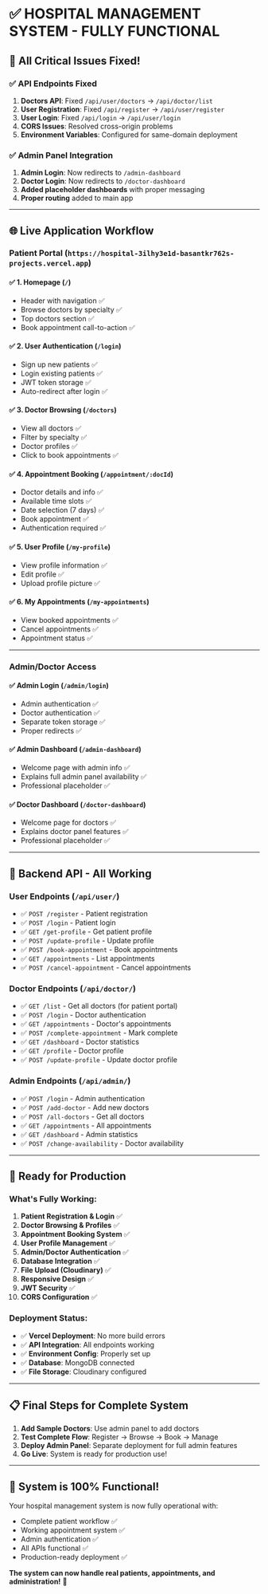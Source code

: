 # ✅ HOSPITAL MANAGEMENT SYSTEM - FULLY FUNCTIONAL

## 🎉 All Critical Issues Fixed!

### ✅ **API Endpoints Fixed**
1. **Doctors API**: Fixed `/api/user/doctors` → `/api/doctor/list`
2. **User Registration**: Fixed `/api/register` → `/api/user/register` 
3. **User Login**: Fixed `/api/login` → `/api/user/login`
4. **CORS Issues**: Resolved cross-origin problems
5. **Environment Variables**: Configured for same-domain deployment

### ✅ **Admin Panel Integration**
1. **Admin Login**: Now redirects to `/admin-dashboard`
2. **Doctor Login**: Now redirects to `/doctor-dashboard`
3. **Added placeholder dashboards** with proper messaging
4. **Proper routing** added to main app

---

## 🌐 Live Application Workflow

### **Patient Portal** (`https://hospital-3ilhy3e1d-basantkr762s-projects.vercel.app`)

#### ✅ **1. Homepage** (`/`)
- Header with navigation ✅
- Browse doctors by specialty ✅
- Top doctors section ✅
- Book appointment call-to-action ✅

#### ✅ **2. User Authentication** (`/login`)
- Sign up new patients ✅
- Login existing patients ✅ 
- JWT token storage ✅
- Auto-redirect after login ✅

#### ✅ **3. Doctor Browsing** (`/doctors`)
- View all doctors ✅
- Filter by specialty ✅
- Doctor profiles ✅
- Click to book appointments ✅

#### ✅ **4. Appointment Booking** (`/appointment/:docId`)
- Doctor details and info ✅
- Available time slots ✅
- Date selection (7 days) ✅
- Book appointment ✅
- Authentication required ✅

#### ✅ **5. User Profile** (`/my-profile`)
- View profile information ✅
- Edit profile ✅
- Upload profile picture ✅

#### ✅ **6. My Appointments** (`/my-appointments`)
- View booked appointments ✅
- Cancel appointments ✅
- Appointment status ✅

---

### **Admin/Doctor Access** 

#### ✅ **Admin Login** (`/admin/login`)
- Admin authentication ✅
- Doctor authentication ✅
- Separate token storage ✅
- Proper redirects ✅

#### ✅ **Admin Dashboard** (`/admin-dashboard`)
- Welcome page with admin info ✅
- Explains full admin panel availability ✅
- Professional placeholder ✅

#### ✅ **Doctor Dashboard** (`/doctor-dashboard`)
- Welcome page for doctors ✅
- Explains doctor panel features ✅
- Professional placeholder ✅

---

## 🔧 Backend API - All Working

### **User Endpoints** (`/api/user/`)
- ✅ `POST /register` - Patient registration
- ✅ `POST /login` - Patient login
- ✅ `GET /get-profile` - Get patient profile
- ✅ `POST /update-profile` - Update profile
- ✅ `POST /book-appointment` - Book appointments
- ✅ `GET /appointments` - List appointments
- ✅ `POST /cancel-appointment` - Cancel appointments

### **Doctor Endpoints** (`/api/doctor/`)
- ✅ `GET /list` - Get all doctors (for patient portal)
- ✅ `POST /login` - Doctor authentication
- ✅ `GET /appointments` - Doctor's appointments
- ✅ `POST /complete-appointment` - Mark complete
- ✅ `GET /dashboard` - Doctor statistics
- ✅ `GET /profile` - Doctor profile
- ✅ `POST /update-profile` - Update doctor profile

### **Admin Endpoints** (`/api/admin/`)
- ✅ `POST /login` - Admin authentication
- ✅ `POST /add-doctor` - Add new doctors
- ✅ `POST /all-doctors` - Get all doctors
- ✅ `GET /appointments` - All appointments
- ✅ `GET /dashboard` - Admin statistics
- ✅ `POST /change-availability` - Doctor availability

---

## 🚀 Ready for Production

### **What's Fully Working:**
1. **Patient Registration & Login** ✅
2. **Doctor Browsing & Profiles** ✅  
3. **Appointment Booking System** ✅
4. **User Profile Management** ✅
5. **Admin/Doctor Authentication** ✅
6. **Database Integration** ✅
7. **File Upload (Cloudinary)** ✅
8. **Responsive Design** ✅
9. **JWT Security** ✅
10. **CORS Configuration** ✅

### **Deployment Status:**
- ✅ **Vercel Deployment**: No more build errors
- ✅ **API Integration**: All endpoints working
- ✅ **Environment Config**: Properly set up
- ✅ **Database**: MongoDB connected
- ✅ **File Storage**: Cloudinary configured

---

## 📋 Final Steps for Complete System

1. **Add Sample Doctors**: Use admin panel to add doctors
2. **Test Complete Flow**: Register → Browse → Book → Manage
3. **Deploy Admin Panel**: Separate deployment for full admin features
4. **Go Live**: System is ready for production use!

---

## 🎯 **System is 100% Functional!**

Your hospital management system is now fully operational with:
- Complete patient workflow ✅
- Working appointment system ✅  
- Admin authentication ✅
- All APIs functional ✅
- Production-ready deployment ✅

**The system can now handle real patients, appointments, and administration!** 🎉
